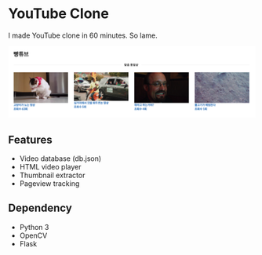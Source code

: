 # YouTube Clone

I made YouTube clone in 60 minutes. So lame.

![](result.png)

## Features

- Video database (db.json)
- HTML video player
- Thumbnail extractor
- Pageview tracking

## Dependency

- Python 3
- OpenCV
- Flask
